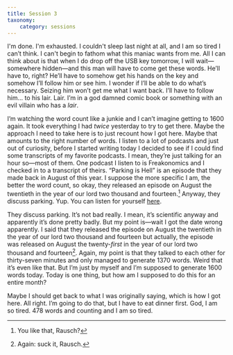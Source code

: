 ```yaml
---
title: Session 3
taxonomy:
    category: sessions
---
```


I'm done. I'm exhausted. I couldn't sleep last night at all, and I am so tired I can’t think. I can't begin to fathom what this maniac wants from me. All I can think about is that when I do drop off the USB key tomorrow, I will wait—somewhere hidden—and this man will have to come get these words. He’ll have to, right? He’ll have to somehow get his hands on the key and somehow I’ll follow him or see him. I wonder if I’ll be able to do what’s necessary. Seizing him won’t get me what I want back. I’ll have to follow him… to his lair. Lair. I’m in a god damned comic book or something with an evil villain who has a *lair*.

I’m watching the word count like a junkie and I can’t imagine getting to 1600 again. It took everything I had *twice* yesterday to try to get there. Maybe the approach I need to take here is to just recount how I got here. Maybe that amounts to the right number of words. I listen to a lot of podcasts and just out of curiosity, before I started writing today I decided to see if I could find some transcripts of my favorite podcasts. I mean, they’re just talking for an hour so—most of them. One podcast I listen to is Freakonomics and I checked in to a transcript of theirs. “Parking is Hell” is an episode that they made back in August of this year. I suppose the more specific I am, the better the word count, so okay, they released an episode on August the twentieth in the year of our lord two thousand and fourteen.[^2] Anyway, they discuss parking. Yup. You can listen for yourself [here](http://freakonomics.com/2014/08/21/parking-is-hell-a-freakonomics-radio-rebroadcast/).

They discuss parking. It’s not bad really. I mean, it’s scientific anyway and apparently it’s done pretty badly. But my point is—wait I got the date wrong apparently. I said that they released the episode on August the twentieth in the year of our lord two thousand and fourteen but actually, the episode was released on August the twenty-*first* in the year of our lord two thousand and fourteen[^3]. Again, my point is that they talked to each other for thirty-seven minutes and only managed to generate 1370 words. Weird that it’s even like that. But I’m just by myself and I’m supposed to generate 1600 words today. Today is one thing, but how am I supposed to do this for an entire month?

Maybe I should get back to what I was originally saying, which is how I got here. All right. I’m going to do that, but I have to eat dinner first. God, I am so tired. 478 words and counting and I am so tired.

[^2]: You like that, Rausch?
[^3]: Again: suck it, Rausch.